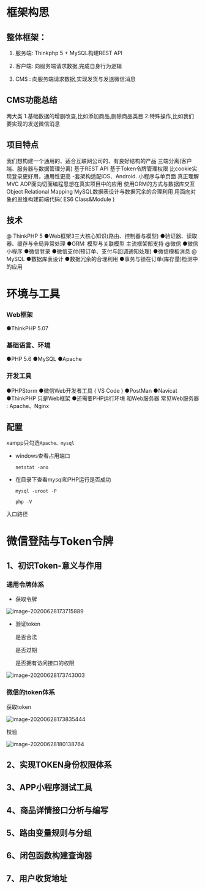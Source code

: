 # 框架构思

## 整体框架：

1. 服务端:
   Thinkphp 5 + MySQL构建REST API

2. 客户端:
   向服务端请求数据,完成自身行为逻辑

3. CMS :
向服务端请求数据,实现发货与发送微信消息

## CMS功能总结

两大类
1.基础数据的增删改查,比如添加商品,删除商品类目
2.特殊操作,比如我们要实现的发送微信消息

## 项目特点

我们想构建一个通用的、适合互联网公司的、有良好结构的产品
三端分离(客户端、服务器与数据管理分离)
基于REST API
基于Token令牌管理权限
比cookie实现登录更好用，通用性更高
-套架构适配iOS、Android. 小程序与单页面
真正理解MVC
AOP面向切面编程思想在真实项目中的应用
使用ORM的方式与数据库交互
Object Relational Mapping
MySQL数据表设计与数据冗余的合理利用
用面向对象的思维构建前端代码( ES6 Class&Module )

## 技术

@ ThinkPHP 5
●Web框架3三大核心知识(路由、控制器与模型)
●验证器、读取器、缓存与全局异常处理
●ORM: 模型与关联模型
主流框架部支持
@微信
●微信小程序
●微信登录
●微信支付(预订单、支付与回调通知处理)
●微信模板消息
@ MySQL
●数据库表设计
●数据冗余的合理利用
●事务与锁在订单(库存量)检测中的应用

# 环境与工具

### Web框架

●ThinkPHP 5.07

### 基础语言、环境

●PHP 5.6
●MySQL
●Apache

### 开发工具

●PHPStorm
●微信Web开发者工具 ( VS Code )
●PostMan
●Navicat
●ThinkPHP 只是Web框架
●还需要PHP运行环境
和Web服务器
常见Web服务器 : Apache、Nginx

## 配置

xampp只勾选`Apache、mysql`

- windows查看占用端口

  `netstat -ano`

  

- 在目录下查看mysql和PHP运行是否成功

  `mysql -uroot -P`

  `php -V`

 入口路径

# 微信登陆与Token令牌

## 1、初识Token-意义与作用

### 通用令牌体系

- 获取令牌

![image-20200628173715889](C:\Users\12605\Desktop\PHP_notes\.img\image-20200628173715889.png)

- 验证token 

  是否合法

  是否过期

  是否拥有访问接口的权限

![image-20200628173743003](C:\Users\12605\Desktop\PHP_notes\.img\image-20200628173743003.png)

### 微信的token体系

获取token

![image-20200628173835444](C:\Users\12605\Desktop\PHP_notes\.img\image-20200628173835444.png)

校验

![image-20200628180138764](C:\Users\12605\Desktop\PHP_notes\.img\image-20200628180138764.png)





## 2、实现TOKEN身份权限体系

## 3、APP小程序测试工具

## 4、商品详情接口分析与编写

## 5、路由变量规则与分组

## 6、闭包函数构建查询器

## 7、用户收货地址